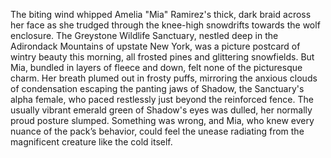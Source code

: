 The biting wind whipped Amelia "Mia" Ramirez's thick, dark braid across her face as she trudged through the knee-high snowdrifts towards the wolf enclosure.  The Greystone Wildlife Sanctuary, nestled deep in the Adirondack Mountains of upstate New York, was a picture postcard of wintry beauty this morning, all frosted pines and glittering snowfields.  But Mia, bundled in layers of fleece and down, felt none of the picturesque charm. Her breath plumed out in frosty puffs, mirroring the anxious clouds of condensation escaping the panting jaws of Shadow, the Sanctuary's alpha female, who paced restlessly just beyond the reinforced fence.  The usually vibrant emerald green of Shadow's eyes was dulled, her normally proud posture slumped.  Something was wrong, and Mia, who knew every nuance of the pack’s behavior, could feel the unease radiating from the magnificent creature like the cold itself.
